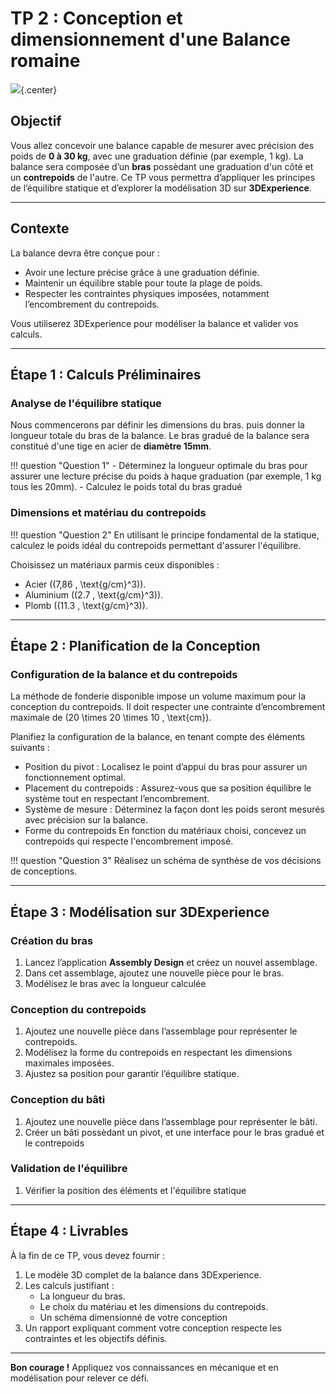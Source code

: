 # TP 2 : Conception et dimensionnement d'une Balance romaine

![](https://www.lecompendium.com/dossier_meca_02_romaines_et_pesons_a_contrepoids/romaines_b06_le_compendium.gif){.center}

## Objectif

Vous allez concevoir une balance capable de mesurer avec précision des poids de **0 à 30 kg**, avec une graduation définie (par exemple, 1 kg). La balance sera composée d’un **bras** possèdant une graduation d'un côté et un **contrepoids** de l'autre. Ce TP vous permettra d’appliquer les principes de l’équilibre statique et d’explorer la modélisation 3D sur **3DExperience**.

---

## Contexte
La balance devra être conçue pour :

- Avoir une lecture précise grâce à une graduation définie.
- Maintenir un équilibre stable pour toute la plage de poids.
- Respecter les contraintes physiques imposées, notamment l’encombrement du contrepoids.

Vous utiliserez 3DExperience pour modéliser la balance et valider vos calculs.

---

## Étape 1 : Calculs Préliminaires

### Analyse de l'équilibre statique

Nous commencerons par définir les dimensions du bras. puis donner la longueur totale du bras de la balance.
Le bras gradué de la balance sera constitué d'une tige en acier de **diamètre 15mm**.

!!! question "Question 1"
    - Déterminez la longueur optimale du bras pour assurer une lecture précise du poids à haque graduation (par exemple, 1 kg tous les 20mm).
    - Calculez le poids total du bras gradué

### Dimensions et matériau du contrepoids

!!! question "Question 2"
    En utilisant le principe fondamental de la statique, calculez le poids idéal du contrepoids permettant d'assurer l'équilibre.

Choisissez un matériaux parmis ceux disponibles :

  - Acier (\(7,86 \, \text{g/cm}^3\)).
  - Aluminium (\(2.7 \, \text{g/cm}^3\)).
  - Plomb (\(11.3 \, \text{g/cm}^3\)).

---

## Étape 2 : Planification de la Conception

### Configuration de la balance et du contrepoids

La méthode de fonderie disponible impose un volume maximum pour la conception du contrepoids. Il doit respecter une contrainte d’encombrement maximale de \(20 \times 20 \times 10 \, \text{cm}\). 

Planifiez la configuration de la balance, en tenant compte des éléments suivants :

- Position du pivot : Localisez le point d’appui du bras pour assurer un fonctionnement optimal.
- Placement du contrepoids : Assurez-vous que sa position équilibre le système tout en respectant l’encombrement.
- Système de mesure : Déterminez la façon dont les poids seront mesurés avec précision sur la balance.
- Forme du contrepoids En fonction du matériaux choisi, concevez un contrepoids qui respecte l'encombrement imposé. 

!!! question "Question 3"
    Réalisez un schéma de synthèse de vos décisions de conceptions.

---

## Étape 3 : Modélisation sur 3DExperience

### Création du bras

1. Lancez l’application **Assembly Design** et créez un nouvel assemblage.
2. Dans cet assemblage, ajoutez une nouvelle pièce pour le bras.
3. Modélisez le bras avec la longueur calculée

### Conception du contrepoids

1. Ajoutez une nouvelle pièce dans l’assemblage pour représenter le contrepoids.
2. Modélisez la forme du contrepoids en respectant les dimensions maximales imposées. 
3. Ajustez sa position pour garantir l’équilibre statique.

### Conception du bâti

1. Ajoutez une nouvelle pièce dans l’assemblage pour représenter le bâti.
2. Créer un bâti possèdant un pivot, et une interface pour le bras gradué et le contrepoids 

### Validation de l'équilibre

1. Vérifier la position des éléments et l'équilibre statique

---

## Étape 4 : Livrables

À la fin de ce TP, vous devez fournir :

1. Le modèle 3D complet de la balance dans 3DExperience.
2. Les calculs justifiant :
   - La longueur du bras.
   - Le choix du matériau et les dimensions du contrepoids.
   - Un schéma dimensionné de votre conception
3. Un rapport expliquant comment votre conception respecte les contraintes et les objectifs définis.

---

**Bon courage !** Appliquez vos connaissances en mécanique et en modélisation pour relever ce défi.
